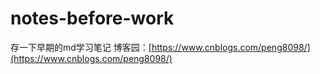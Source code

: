 # notes-before-work
存一下早期的md学习笔记
博客园：[https://www.cnblogs.com/peng8098/](https://www.cnblogs.com/peng8098/)
